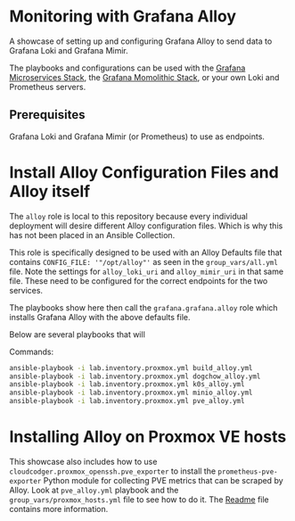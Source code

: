 # Monitoring with Grafana Alloy

A showcase of setting up and configuring Grafana Alloy to send data to Grafana Loki and Grafana Mimir.

The playbooks and configurations can be used with the [Grafana Microservices Stack](Grafana_Microservices_Stack.md), the [Grafana Momolithic Stack](Grafana_Monolithic_Stack.md), or your own Loki and Prometheus servers.

## Prerequisites

Grafana Loki and Grafana Mimir (or Prometheus) to use as endpoints.

# Install Alloy Configuration Files and Alloy itself

The `alloy` role is local to this repository because every individual deployment will desire different Alloy configuration files. Which is why this has not been placed in an Ansible Collection.

This role is specifically designed to be used with an Alloy Defaults file that contains `CONFIG_FILE: '"/opt/alloy"'` as seen in the `group_vars/all.yml` file. Note the settings for `alloy_loki_uri` and `alloy_mimir_uri` in that same file. These need to be configured for the correct endpoints for the two services.

The playbooks show here then call the `grafana.grafana.alloy` role which installs Grafana Alloy with the above defaults file.

Below are several playbooks that will 

Commands:

```bash
ansible-playbook -i lab.inventory.proxmox.yml build_alloy.yml
ansible-playbook -i lab.inventory.proxmox.yml dogchow_alloy.yml
ansible-playbook -i lab.inventory.proxmox.yml k0s_alloy.yml
ansible-playbook -i lab.inventory.proxmox.yml minio_alloy.yml
ansible-playbook -i lab.inventory.proxmox.yml pve_alloy.yml
```

# Installing Alloy on Proxmox VE hosts

This showcase also includes how to use `cloudcodger.proxmox_openssh.pve_exporter` to install the `prometheus-pve-exporter` Python module for collecting PVE metrics that can be scraped by Alloy. Look at `pve_alloy.yml` playbook and the `group_vars/proxmox_hosts.yml` file to see how to do it. The [Readme](https://github.com/cloudcodger/proxmox_openssh/blob/main/README.md) file contains more information.
